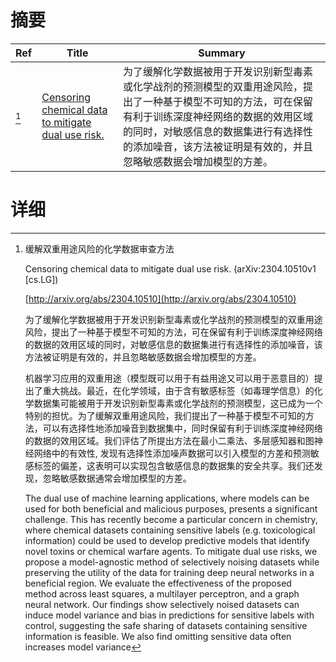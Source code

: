 # 摘要

| Ref | Title | Summary |
| --- | --- | --- |
| [^1] | [Censoring chemical data to mitigate dual use risk.](http://arxiv.org/abs/2304.10510) | 为了缓解化学数据被用于开发识别新型毒素或化学战剂的预测模型的双重用途风险，提出了一种基于模型不可知的方法，可在保留有利于训练深度神经网络的数据的效用区域的同时，对敏感信息的数据集进行有选择性的添加噪音，该方法被证明是有效的，并且忽略敏感数据会增加模型的方差。 |

# 详细

[^1]: 缓解双重用途风险的化学数据审查方法

    Censoring chemical data to mitigate dual use risk. (arXiv:2304.10510v1 [cs.LG])

    [http://arxiv.org/abs/2304.10510](http://arxiv.org/abs/2304.10510)

    为了缓解化学数据被用于开发识别新型毒素或化学战剂的预测模型的双重用途风险，提出了一种基于模型不可知的方法，可在保留有利于训练深度神经网络的数据的效用区域的同时，对敏感信息的数据集进行有选择性的添加噪音，该方法被证明是有效的，并且忽略敏感数据会增加模型的方差。

    

    机器学习应用的双重用途（模型既可以用于有益用途又可以用于恶意目的）提出了重大挑战。最近，在化学领域，由于含有敏感标签（如毒理学信息）的化学数据集可能被用于开发识别新型毒素或化学战剂的预测模型，这已成为一个特别的担忧。为了缓解双重用途风险，我们提出了一种基于模型不可知的方法，可以有选择性地添加噪音到数据集中，同时保留有利于训练深度神经网络的数据的效用区域。我们评估了所提出方法在最小二乘法、多层感知器和图神经网络中的有效性, 发现有选择性添加噪声数据可以引入模型的方差和预测敏感标签的偏差，这表明可以实现包含敏感信息的数据集的安全共享。我们还发现，忽略敏感数据通常会增加模型的方差。

    The dual use of machine learning applications, where models can be used for both beneficial and malicious purposes, presents a significant challenge. This has recently become a particular concern in chemistry, where chemical datasets containing sensitive labels (e.g. toxicological information) could be used to develop predictive models that identify novel toxins or chemical warfare agents. To mitigate dual use risks, we propose a model-agnostic method of selectively noising datasets while preserving the utility of the data for training deep neural networks in a beneficial region. We evaluate the effectiveness of the proposed method across least squares, a multilayer perceptron, and a graph neural network. Our findings show selectively noised datasets can induce model variance and bias in predictions for sensitive labels with control, suggesting the safe sharing of datasets containing sensitive information is feasible. We also find omitting sensitive data often increases model variance 
    

